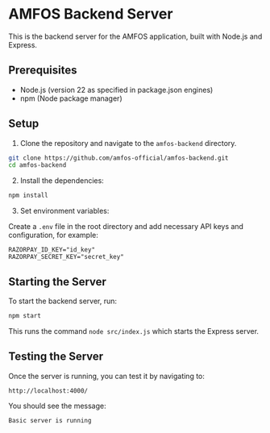 # AMFOS Backend Server

This is the backend server for the AMFOS application, built with Node.js and Express.

## Prerequisites

- Node.js (version 22 as specified in package.json engines)
- npm (Node package manager)

## Setup

1. Clone the repository and navigate to the `amfos-backend` directory.

```bash
git clone https://github.com/amfos-official/amfos-backend.git
cd amfos-backend
```


2. Install the dependencies:

```bash
npm install
```

3. Set environment variables:

Create a `.env` file in the root directory and add necessary API keys and configuration, for example:

```
RAZORPAY_ID_KEY="id_key"
RAZORPAY_SECRET_KEY="secret_key"
```

## Starting the Server

To start the backend server, run:

```bash
npm start
```

This runs the command `node src/index.js` which starts the Express server.

## Testing the Server

Once the server is running, you can test it by navigating to:

```
http://localhost:4000/
```

You should see the message:

```
Basic server is running
```
